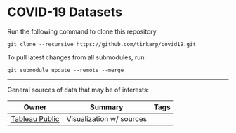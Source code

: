 # COVID-19 Datasets

Run the following command to clone this repository
```
git clone --recursive https://github.com/tirkarp/covid19.git
```

To pull latest changes from all submodules, run:
```
git submodule update --remote --merge
```
---

General sources of data that may be of interests:

| Owner | Summary | Tags |
|-|-|-|
| [Tableau Public](https://public.tableau.com/en-us/s/covid-19-viz-gallery) | Visualization w/ sources |  |
